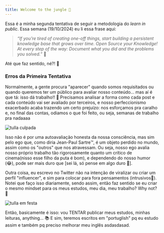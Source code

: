 ```yaml
---
title: Welcome to the jungle 🎸
---
```


Essa é a minha segunda tentativa de seguir a metodologia do _learn in public_. Essa semana (19/10/2024) eu li essa frase aqui:

> _“If you’re tired of creating one-off things, start building a persistent knowledge base that grows over time. Open Source your Knowledge! At every step of the way: Document what you did and the problems you solved.”_ 📝

Até que faz sentido, né?! 🤔

### Erros da Primeira Tentativa

Normalmente, a gente procura "aparecer" quando somos requisitados ou quando queremos ter um público para avaliar nosso conteúdo... mas aí é que tá: isso dá trabalho!! 🤪 Precisamos analisar a forma como cada post e cada conteúdo vai ser avaliado por terceiros, e nosso perfeccionismo exacerbado acaba trazendo um certo prejuízo: nos esforçamos pra caralho e, no final das contas, odiamos o que foi feito, ou seja, semanas de trabalho pra nadaaaa

![tulla culpada](images/dfeb85f3a6d8d372f79610919a5a54be.gif)

Isso não é por uma autoavaliação honesta da nossa consciência, mas sim pelo ego que, como diria Jean-Paul Sartre™️, é um objeto perdido no mundo, assim como os "outros" que nos atravessam. Ou seja, nosso ego avalia nosso próprio trabalho tão rigorosamente quanto um crítico de cinema(nisso esse filho da puta é bom), e dependendo do nosso humor (😂), pode ser mais duro que [sei lá, só pense em algo duro 🫣]. 

Outra coisa, eu escrevo no Twitter não na intenção de viralizar ou criar um perfil "influencer", e sim para colocar para fora pensamentos (intrusivos💭).  Notei que faço isso diariamente, sendo assim, então faz sentido se eu criar o mesmo mindset para os meus estudos, meu dia, meu trabalho? Why not? 🤰

![tulla em festa](images/_poaHi.gif)

Então, basicamente é isso: vou TENTAR publicar meus estudos, minhas leituras, anything... 📚 E sim, teremos escritos em "portuglish" pq eu estudo assim e também pq preciso melhorar meu inglês asdasdasad.

